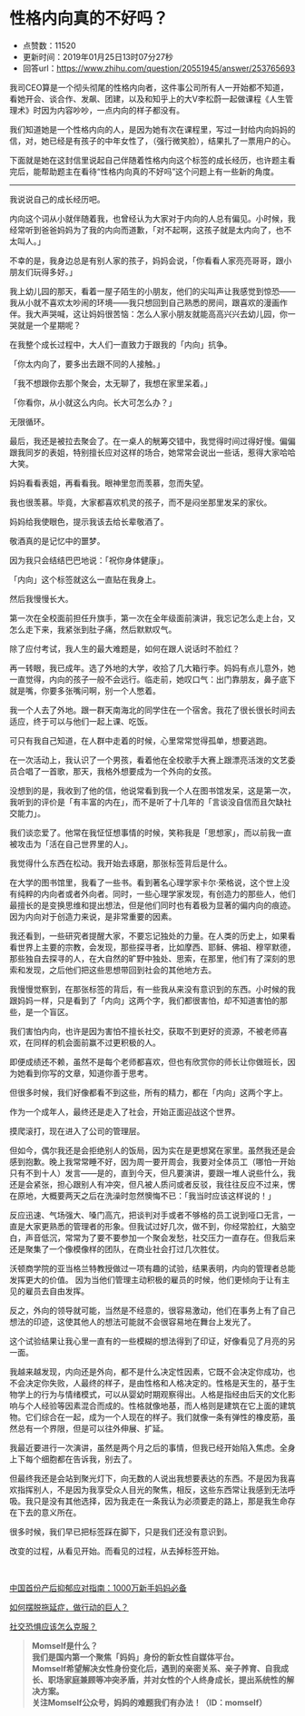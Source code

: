# 性格内向真的不好吗？
- 点赞数：11520
- 更新时间：2019年01月25日13时07分27秒
- 回答url：https://www.zhihu.com/question/20551945/answer/253765693
<body>
 <p data-pid="EdOOSdyU">我司CEO算是一个彻头彻尾的性格内向者，这件事公司所有人一开始都不知道，看她开会、谈合作、发飙、团建，以及和知乎上的大V李松蔚一起做课程《人生管理术》时因为内容吵吵，一点内向的样子都没有。</p>
 <p data-pid="ChrHxWk_">我们知道她是一个性格内向的人，是因为她有次在课程里，写过一封给内向妈妈的信，对，她已经是有孩子的中年女性了，（强行微笑脸），结果扎了一票用户的心。</p>
 <p data-pid="jSllAqi8">下面就是她在这封信里说起自己伴随着性格内向这个标签的成长经历，也许题主看完后，能帮助题主在看待“性格内向真的不好吗”这个问题上有一些新的角度。</p>
 <hr>
 <p data-pid="lXI96ZaW">我说说自己的成长经历吧。</p>
 <p data-pid="hFKptCaV">内向这个词从小就伴随着我，也曾经认为大家对于内向的人总有偏见。小时候，我经常听到爸爸妈妈为了我的内向而道歉，「对不起啊，这孩子就是太内向了，也不太叫人。」</p>
 <p data-pid="E2sj-KBE">不幸的是，我身边总是有别人家的孩子，妈妈会说，「你看看人家亮亮哥哥，跟小朋友们玩得多好。」</p>
 <p data-pid="AWIMaeyc">我上幼儿园的那天，看着一屋子陌生的小朋友，他们的尖叫声让我感觉到惊恐——我从小就不喜欢太吵闹的环境——我只想回到自己熟悉的房间，跟喜欢的漫画作伴。我大声哭喊，这让妈妈很苦恼：怎么人家小朋友就能高高兴兴去幼儿园，你一哭就是一个星期呢？</p>
 <p data-pid="lR1DZsUA">在我整个成长过程中，大人们一直致力于跟我的「内向」抗争。</p>
 <p data-pid="FG6xO6cj">「你太内向了，要多出去跟不同的人接触。」</p>
 <p data-pid="1HL05Y5g">「我不想跟你去那个聚会，太无聊了，我想在家里呆着。」</p>
 <p data-pid="ZWsgvBUA">「你看你，从小就这么内向。长大可怎么办？」</p>
 <p data-pid="2DdV_Mqp">无限循环。</p>
 <p data-pid="gtLI4qtv">最后，我还是被拉去聚会了。在一桌人的觥筹交错中，我觉得时间过得好慢。偏偏跟我同岁的表姐，特别擅长应对这样的场合，她常常会说出一些话，惹得大家哈哈大笑。</p>
 <p data-pid="MZTyrZfc">妈妈看看表姐，再看看我。眼神里忽而羡慕，忽而失望。</p>
 <p data-pid="zTMg8gLh">我也很羡慕。毕竟，大家都喜欢机灵的孩子，而不是闷坐那里发呆的家伙。</p>
 <p data-pid="-cKrIrTc">妈妈给我使眼色，提示我该去给长辈敬酒了。</p>
 <p data-pid="ydlrZhbt">敬酒真的是记忆中的噩梦。</p>
 <p data-pid="r88L7KiV">因为我只会结结巴巴地说：「祝你身体健康」。</p>
 <p data-pid="E9bhjmit">「内向」这个标签就这么一直贴在我身上。</p>
 <p data-pid="0hGZzRNu">然后我慢慢长大。</p>
 <p data-pid="atUVafiP">第一次在全校面前担任升旗手，第一次在全年级面前演讲，我忘记怎么走上台，又怎么走下来，我紧张到肚子痛，然后默默叹气。</p>
 <p data-pid="LuofgXDl">除了应付考试，我人生的最大难题是，如何在跟人说话时不脸红？</p>
 <p data-pid="lQJ-ufqE">再一转眼，我已成年。选了外地的大学，收拾了几大箱行李。妈妈有点儿意外，她一直觉得，内向的孩子一般不会远行。临走前，她叹口气：出门靠朋友，鼻子底下就是嘴，你要多张嘴问啊，别一个人憋着。</p>
 <p data-pid="D1GyA8r1">我一个人去了外地。跟一群天南海北的同学住在一个宿舍。我花了很长很长时间去适应，终于可以与他们一起上课、吃饭。</p>
 <p data-pid="fCcdBjsn">可只有我自己知道，在人群中走着的时候，心里常常觉得孤单，想要逃跑。</p>
 <p data-pid="fLI94BMn">在一次活动上，我认识了一个男孩，看着他在全校歌手大赛上跟漂亮活泼的文艺委员合唱了一首歌，那天，我格外想要成为一个外向的女孩。</p>
 <p data-pid="psITGqtH">没想到的是，我收到了他的信，他说常看到我一个人在图书馆发呆，这是第一次，我听到的评价是「有丰富的内在」，而不是听了十几年的「言谈没自信而且欠缺社交能力」。</p>
 <p data-pid="8e0CVzwd">我们谈恋爱了。他常在我怔怔想事情的时候，笑称我是「思想家」，而以前我一直被攻击为「活在自己世界里的人」。</p>
 <p data-pid="vuTvlsos">我觉得什么东西在松动。我开始去琢磨，那张标签背后是什么。</p>
 <p data-pid="C9QWJxbe">在大学的图书馆里，我看了一些书。看到著名心理学家卡尔·荣格说，这个世上没有纯粹的内向者或者外向者。同时，一些心理学家发现，有创造力的那些人，他们最擅长的是变换思维和提出想法，但是他们同时也有着极为显著的偏内向的痕迹。 因为内向对于创造力来说，是非常重要的因素。</p>
 <p data-pid="ckXdkzpI">我还看到，一些研究者提醒大家，不要忘记独处的力量。在人类的历史上，如果看看世界上主要的宗教，会发现，那些探寻者，比如摩西、耶稣、佛祖、穆罕默德，那些独自去探寻的人，在大自然的旷野中独处、思索，在那里，他们有了深刻的思索和发现，之后他们把这些思想带回到社会的其他地方去。</p>
 <p data-pid="iZ6vXB4a">我慢慢觉察到，在那张标签的背后，有一些我从来没有意识到的东西。小时候的我跟妈妈一样，只是看到了「内向」这两个字，我们都很害怕，却不知道害怕的那些，是一个盲区。</p>
 <p data-pid="LM1XC7vY">我们害怕内向，也许是因为害怕不擅长社交，获取不到更好的资源，不被老师喜欢，在同样的机会面前赢不过更积极的人。</p>
 <p data-pid="sEQtf9F4">即便成绩还不赖，虽然不是每个老师都喜欢，但也有欣赏你的师长让你做班长，因为她看到你写的文章，知道你善于思考。</p>
 <p data-pid="2ch_RHxy">但很多时候，我们好像都看不到这些，所有的精力，都在「内向」这两个字上。</p>
 <p data-pid="X27MfXXq">作为一个成年人，最终还是走入了社会，开始正面迎战这个世界。</p>
 <p data-pid="NvsyoIX2">摸爬滚打，现在进入了公司的管理层。</p>
 <p data-pid="ojg_-EHw">但如今，偶尔我还是会拒绝别人的饭局，因为实在是更想窝在家里。虽然我还是会感到抱歉。晚上我常常睡不好，因为周一要开周会，我要对全体员工（哪怕一开始只有不到十人）发言——是的，直到今天，但凡要演讲，要跟一堆人说些什么，我还是会紧张，担心跟别人有冲突，但凡被人质问或者反驳，我往往反应不过来，愣在原地，大概要两天之后在洗澡时忽然懊悔不已：「我当时应该这样说的！」</p>
 <p data-pid="Vwj4CqLb">反应迅速、气场强大、嗓门高亢，把谈判对手或者不够格的员工说到哑口无言，一直是大家更熟悉的管理者的形象。但我试过好几次，做不到，你经常脸红，大脑空白，声音低沉，常常为了要不要参加一个聚会发愁，社交压力一直存在。但我后来还是聚集了一个像模像样的团队，在商业社会打过几次胜仗。</p>
 <p data-pid="KyUgVWnI">沃顿商学院的亚当格兰特教授做过一项有趣的试验，结果表明，内向的管理者总能发挥更大的价值。 因为当他们管理主动积极的雇员的时候，他们更倾向于让有主见的雇员去自由发挥。</p>
 <p data-pid="CjUD4ahz">反之，外向的领导就可能，当然是不经意的，很容易激动，他们在事务上有了自己想法的印迹，这使其他人的想法可能就不会很容易地在舞台上发光了。</p>
 <p data-pid="ib6rfSKb">这个试验结果让我心里一直有的一些模糊的想法得到了印证，好像看见了月亮的另一面。</p>
 <p data-pid="cLrkqtFK">我越来越发现，内向还是外向，都不是什么决定性因素，它既不会决定你成功，也不会决定你失败，人最终的样子，是由性格和人格决定的。性格是天生的，基于生物学上的行为与情绪模式，可以从婴幼时期观察得出。人格是指经由后天的文化影响与个人经验等因素混合而成的。性格就像地基，而人格则是建筑在它上面的建筑物。它们综合在一起，成为一个人现在的样子。我们就像一条有弹性的橡皮筋，虽然总有一个界限，但是可以往外伸展、扩延。</p>
 <p data-pid="XH_vVTKN">我最近要进行一次演讲，虽然是两个月之后的事情，但我已经开始陷入焦虑。全身上下每个细胞都在告诉我，别去了。</p>
 <p data-pid="DkOhQ-TR">但最终我还是会站到聚光灯下，向无数的人说出我想要表达的东西。不是因为我喜欢指挥别人，不是因为我享受众人目光的聚焦，相反，这些东西常让我感到无法呼吸。我只是没有其他选择，因为我走在一条我认为必须要走的路上，那是我生命存在下去的意义所在。</p>
 <p data-pid="YKwEL-8Y">很多时候，我们早已把标签踩在脚下，只是我们还没有意识到。</p>
 <p data-pid="vu1vGfCe">改变的过程，从看见开始。而看见的过程，从去掉标签开始。</p>
 <p class="ztext-empty-paragraph"><br></p>
 <p data-pid="Io1WrxlQ"><a href="https://zhuanlan.zhihu.com/p/55563570" class="internal">中国首份产后抑郁应对指南：1000万新手妈妈必备</a></p>
 <p data-pid="T4vUrc3-"><a href="https://www.zhihu.com/question/306373063/answer/558559727" class="internal">如何摆脱拖延症，做行动的巨人？</a></p>
 <p data-pid="IUvZ3SUw"><a href="https://www.zhihu.com/question/305977016/answer/554395965" class="internal">社交恐惧应该怎么克服？</a></p>
 <blockquote data-pid="XdK-xuvm">
  <b>Momself是什么？</b>
  <br><b>我们是国内第一个聚焦「妈妈」身份的新女性自媒体平台。</b>
  <br><b>Momself希望解决女性身份变化后，遇到的亲密关系、亲子养育、自我成长、职场家庭兼顾等冲突矛盾，并对女性的个人终身成长，提出系统性的解决方案。</b>
  <br><b>关注Momself公众号，妈妈的难题我们有办法！（ID：momself）</b>
 </blockquote>
</body>